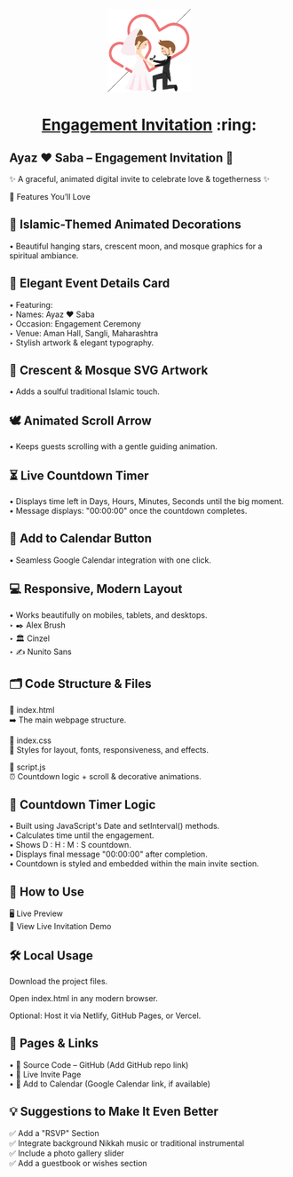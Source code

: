 <p align="center"><a href="https://sonali.netlify.app/"><img src="./assets/engagement.gif" width="150px" height="150px"/></a></p>
<h1 align="center"><a href="https://sonali.netlify.app/">Engagement Invitation</a> :ring: </h1>




## Ayaz ♥ Saba – Engagement Invitation :ring:


✨ A graceful, animated digital invite to celebrate love & togetherness ✨

🌟 Features You’ll Love


## 🎨 Islamic-Themed Animated Decorations
• Beautiful hanging stars, crescent moon, and mosque graphics for a spiritual ambiance.

## 💌 Elegant Event Details Card
• Featuring:\
‣ Names: Ayaz ♥ Saba\
‣ Occasion: Engagement Ceremony\
‣ Venue: Aman Hall, Sangli, Maharashtra\
‣ Stylish artwork & elegant typography.

## 🕌 Crescent & Mosque SVG Artwork
• Adds a soulful traditional Islamic touch.

## 🕊️ Animated Scroll Arrow
• Keeps guests scrolling with a gentle guiding animation.

## ⏳ Live Countdown Timer
• Displays time left in Days, Hours, Minutes, Seconds until the big moment.\
• Message displays: "00:00:00" once the countdown completes.

## 📅 Add to Calendar Button
• Seamless Google Calendar integration with one click.

## 💻 Responsive, Modern Layout
• Works beautifully on mobiles, tablets, and desktops.\
‣ ✒️ Alex Brush\
‣ 🏛️ Cinzel\
‣ ✍️ Nunito Sans


## 🗂️ Code Structure & Files
📁 index.html\
➡️ The main webpage structure.

📁 index.css\
🎨 Styles for layout, fonts, responsiveness, and effects.

📁 script.js\
⏰ Countdown logic + scroll & decorative animations.


## 🔄 Countdown Timer Logic
• Built using JavaScript's Date and setInterval() methods.\
• Calculates time until the engagement.\
• Shows D : H : M : S countdown.\
• Displays final message "00:00:00" after completion.\
• Countdown is styled and embedded within the main invite section.

## 🚀 How to Use
🖥️ Live Preview\
🔗 View Live Invitation Demo

## 🛠️ Local Usage

Download the project files.

Open index.html in any modern browser.

Optional: Host it via Netlify, GitHub Pages, or Vercel.

## 📂 Pages & Links
• 📄 Source Code – GitHub (Add GitHub repo link)\
• 💌 Live Invite Page\
• 📅 Add to Calendar (Google Calendar link, if available)

## 💡 Suggestions to Make It Even Better
✅ Add a "RSVP" Section\
✅ Integrate background Nikkah music or traditional instrumental\
✅ Include a photo gallery slider\
✅ Add a guestbook or wishes section 
